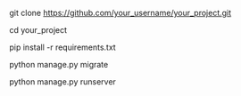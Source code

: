 git clone https://github.com/your_username/your_project.git

cd your_project

pip install -r requirements.txt

python manage.py migrate

python manage.py runserver